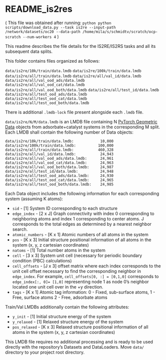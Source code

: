 # README_is2res

(
    This file was obtained after running: 
    ```
    python python scripts/download_data.py --task is2re --input-path /network/datasets/oc20 --data-path /home/mila/s/schmidtv/scratch/ocp-scratch --num-workers 4
    ```
)

This readme describes the file details for the IS2RE/IS2RS tasks and all its subsequent data splits.
 
This folder contains files organized as follows:

`data/is2re/10k/train/data.lmdb`
`data/is2re/100k/train/data.lmdb`
`data/is2re/all/train/data.lmdb`
`data/is2re/all/val_id/data.lmdb`
`data/is2re/all/val_ood_ads/data.lmdb`
`data/is2re/all/val_ood_cat/data.lmdb`
`data/is2re/all/val_ood_both/data.lmdb`
`data/is2re/all/test_id/data.lmdb`
`data/is2re/all/test_ood_ads/data.lmdb`
`data/is2re/all/test_ood_cat/data.lmdb`
`data/is2re/all/test_ood_both/data.lmdb`

There is additional  `.lmdb-lock` file present alongside each `.lmdb` file.

`data/is2re/N/M/data.lmdb` is an LMDB file containing N [PyTorch Geometric Data](https://pytorch-geometric.readthedocs.io/en/latest/_modules/torch_geometric/data/data.html#Data) objects from adsorbate+catalyst systems in the corresponding M split. Each LMDB shall contain the following number of Data objects:

`data/is2re/10k/train/data.lmdb:            10,000`
`data/is2re/100k/train/data.lmdb:          100,000`
`data/is2re/all/train/data.lmdb:           460,328`
`data/is2re/all/val_id/data.lmdb:           24,943`
`data/is2re/all/val_ood_ads/data.lmdb:      24,961`
`data/is2re/all/val_ood_cat/data.lmdb:      24,963`
`data/is2re/all/val_ood_both/data.lmdb:     24,987`
`data/is2re/all/test_id/data.lmdb:          24,948`
`data/is2re/all/test_ood_ads/data.lmdb:     24,930`
`data/is2re/all/test_ood_cat/data.lmdb:     24,965`
`data/is2re/all/test_ood_both/data.lmdb:    24,985`

Each Data object includes the following information for each corresponding system (assuming K atoms):

* `sid` - [1] System ID corresponding to each structure
* `edge_index` - [2 x  J] Graph connectivity with index 0 corresponding to neighboring atoms and index 1 corresponding to center atoms. J corresponds to the total edges as determined by a nearest neighbor search.
* `atomic_numbers` - [K x 1] Atomic numbers of all atoms in the system
* `pos` - [K x 3] Initial structure positional information of all atoms in the system (x, y, z cartesian coordinates)
* `natoms` - [1] Total number atoms in the system
* `cell` -  [3  x 3] System unit cell (necessary for periodic boundary condition (PBC) calculations)
* `cell_offsets` - [J x 3] offset matrix where each index corresponds to the unit cell offset necessary to find the corresponding neighbor in  `edge_index`. For example,  `cell_offsets[0, :] = [0,1,0]` corresponds to `edge_index[:, 0]= [1,0]` representing node 1 as node 0’s neighbor located one unit cell over in the +y direction.
* `tags` - [K x 1] Atomic tag information: 0 - Fixed, sub-surface atoms, 1 - Free, surface atoms 2 - Free, adsorbate atoms

Train/Val LMDBs additionally contain the following attributes:

* `y_init` - [1] Initial structure energy of the system
* `y_relaxed` - [1] Relaxed structure energy of the system
* `pos_relaxed` - [K x 3] Relaxed structure positional information of all atoms in the system (x, y, z cartesian coordinates)


This LMDB file requires no additional processing and is ready to be used directly with the repository’s Datasets and DataLoaders. Move  `data/` directory to your project root directory.

